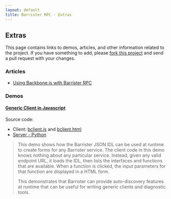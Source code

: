 ```yaml
---
layout: default
title: Barrister RPC - Extras
---
```


## Extras

This page contains links to demos, articles, and other information related to the project.  If you have 
something to add, please [fork this project](https://github.com/coopernurse/barrister-site) and send a 
pull request with your changes.

### Articles

* [Using Backbone.js with Barrister RPC](http://bitmechanic.com/2012/05/02/backbone-with-barrister-rpc.html)

### Demos

#### [Generic Client in Javascript](bclient.html)

Source code: 

* Client: [bclient.js](https://github.com/coopernurse/barrister-site/blob/master/js/bclient.js) and 
[bclient.html](https://github.com/coopernurse/barrister-site/blob/master/bclient.html)
* [Server - Python](https://github.com/coopernurse/barrister-demo-contact/blob/master/python/server.py)

> This demo shows how the Barrister JSON IDL can be used at runtime to create forms for any 
> Barrister service.  The client code in this demo knows nothing about any particular service.
> Instead, given any valid endpoint URL, it loads the IDL, then lists the interfaces and functions
> that are available.  When a function is clicked, the input parameters for that function are displayed
> in a HTML form.
>
> This demonstrates that Barrister can provide auto-discovery features at runtime that can be useful for 
> writing generic clients and diagnostic tools.